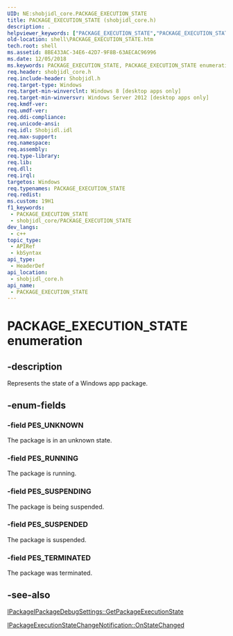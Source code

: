 ```yaml
---
UID: NE:shobjidl_core.PACKAGE_EXECUTION_STATE
title: PACKAGE_EXECUTION_STATE (shobjidl_core.h)
description: .
helpviewer_keywords: ["PACKAGE_EXECUTION_STATE","PACKAGE_EXECUTION_STATE enumeration [Windows Shell]","PES_RUNNING","PES_SUSPENDED","PES_SUSPENDING","PES_TERMINATED","PES_UNKNOWN","shell.PACKAGE_EXECUTION_STATE","shobjidl_core/PACKAGE_EXECUTION_STATE","shobjidl_core/PES_RUNNING","shobjidl_core/PES_SUSPENDED","shobjidl_core/PES_SUSPENDING","shobjidl_core/PES_TERMINATED","shobjidl_core/PES_UNKNOWN"]
old-location: shell\PACKAGE_EXECUTION_STATE.htm
tech.root: shell
ms.assetid: 8BE433AC-34E6-42D7-9F8B-63AECAC96996
ms.date: 12/05/2018
ms.keywords: PACKAGE_EXECUTION_STATE, PACKAGE_EXECUTION_STATE enumeration [Windows Shell], PES_RUNNING, PES_SUSPENDED, PES_SUSPENDING, PES_TERMINATED, PES_UNKNOWN, shell.PACKAGE_EXECUTION_STATE, shobjidl_core/PACKAGE_EXECUTION_STATE, shobjidl_core/PES_RUNNING, shobjidl_core/PES_SUSPENDED, shobjidl_core/PES_SUSPENDING, shobjidl_core/PES_TERMINATED, shobjidl_core/PES_UNKNOWN
req.header: shobjidl_core.h
req.include-header: Shobjidl.h
req.target-type: Windows
req.target-min-winverclnt: Windows 8 [desktop apps only]
req.target-min-winversvr: Windows Server 2012 [desktop apps only]
req.kmdf-ver: 
req.umdf-ver: 
req.ddi-compliance: 
req.unicode-ansi: 
req.idl: Shobjidl.idl
req.max-support: 
req.namespace: 
req.assembly: 
req.type-library: 
req.lib: 
req.dll: 
req.irql: 
targetos: Windows
req.typenames: PACKAGE_EXECUTION_STATE
req.redist: 
ms.custom: 19H1
f1_keywords:
 - PACKAGE_EXECUTION_STATE
 - shobjidl_core/PACKAGE_EXECUTION_STATE
dev_langs:
 - c++
topic_type:
 - APIRef
 - kbSyntax
api_type:
 - HeaderDef
api_location:
 - shobjidl_core.h
api_name:
 - PACKAGE_EXECUTION_STATE
---
```


# PACKAGE_EXECUTION_STATE enumeration


## -description

Represents the state of a Windows app package.

## -enum-fields

### -field PES_UNKNOWN

The package is in an unknown state.

### -field PES_RUNNING

The package is running.

### -field PES_SUSPENDING

The package is being suspended.

### -field PES_SUSPENDED

The package is suspended.

### -field PES_TERMINATED

The package was terminated.

## -see-also

<a href="/windows/desktop/api/shobjidl_core/nf-shobjidl_core-ipackagedebugsettings-getpackageexecutionstate">IPackageIPackageDebugSettings::GetPackageExecutionState</a>

<a href="/windows/desktop/api/shobjidl_core/nf-shobjidl_core-ipackageexecutionstatechangenotification-onstatechanged">IPackageExecutionStateChangeNotification::OnStateChanged</a>